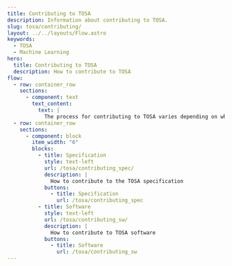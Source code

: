 ```yaml
---
title: Contributing to TOSA
description: Information about contributing to TOSA.
slug: tosa/contributing/
layout: ../../layouts/Flow.astro
keywords:
  - TOSA
  - Machine Learning
hero:
  title: Contributing to TOSA
  description: How to contribute to TOSA
flow:
  - row: container_row
    sections:
      - component: text
        text_content:
          text: |
            The process for contributing to TOSA varies depending on whether the contribution is for the specification, or other TOSA software. Select below to learn about the proper procedure for contributing to TOSA.
  - row: container_row
    sections:
      - component: block
        item_width: "6"
        blocks:
          - title: Specification
            style: text-left
            url: /tosa/contributing_spec/
            description: |
              How to contribute to the TOSA specification
            buttons:
              - title: Specification
                url: /tosa/contributing_spec
          - title: Software
            style: text-left
            url: /tosa/contributing_sw/
            description: |
              How to contribute to TOSA software
            buttons:
              - title: Software
                url: /tosa/contributing_sw
---
```


